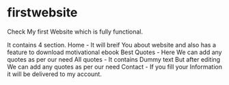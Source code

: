# firstwebsite
Check My first Website which is fully functional.




It contains 4 section.
Home - It will breif You about website and also has a feature to download motivational ebook
Best Quotes - Here We can add any quotes as per our need
All quotes - It contains Dummy text But after editing We can add any quotes as per our need 
Contact - If you fill your Information it will be delivered to my account.

